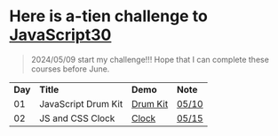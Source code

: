 # Here is a-tien challenge to [JavaScript30](https://javascript30.com/)
>2024/05/09 start my challenge!!! Hope that I can complete these courses before June.
<table>
  <tr>
    <td><b>Day</b></td>
    <td><b>Title</b></td>
    <td><b>Demo</b></td>
    <td><b>Note</b></td>
  </tr>
  <tr>
    <td>01</td>
    <td>JavaScript Drum Kit</td>
    <td><a href="https://a-tien.github.io/JavaScript30/01%20-%20JavaScript%20Drum%20Kit/index-ATIEN.html">Drum Kit</a></td>
    <td><a href="https://github.com/a-tien/JavaScript30/blob/master/01%20-%20JavaScript%20Drum%20Kit/JavaScript_Drum_Kit.md">05/10</a></td>
  </tr>
  <tr>
    <td>02</td>
    <td>JS and CSS Clock</td>
    <td><a href="https://a-tien.github.io/JavaScript30/02%20-%20JS%20and%20CSS%20Clock/index.html">Clock</a></td>
    <td><a href="[https://github.com/a-tien/JavaScript30/blob/master/01%20-%20JavaScript%20Drum%20Kit/JavaScript_Drum_Kit.md](https://github.com/a-tien/JavaScript30/blob/master/02%20-%20JS%20and%20CSS%20Clock/JS_and_CSS_clock.md)">05/15</a></td>
  </tr>
</table>
